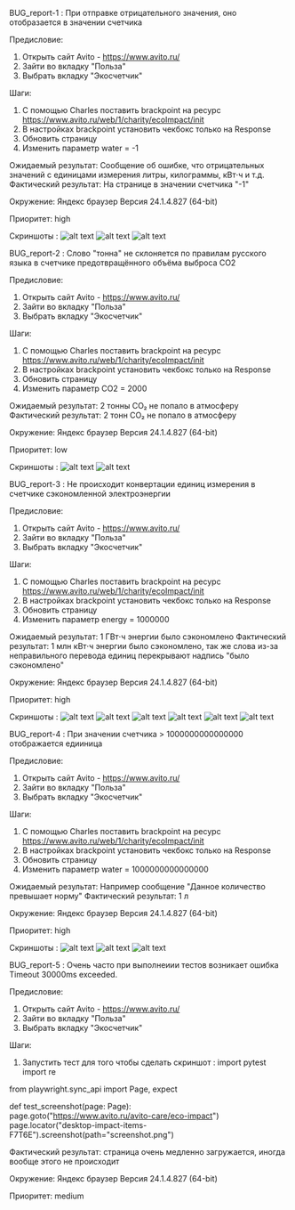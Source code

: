 BUG_report-1 : При отправке отрицательного значения, оно отобразается в значении счетчика

Предисловие: 

1. Открыть сайт Avito - https://www.avito.ru/ 
2. Зайти во вкладку "Польза" 
3. Выбрать вкладку "Экосчетчик" 

Шаги: 

1. С помощью Charles поставить brackpoint на ресурс https://www.avito.ru/web/1/charity/ecoImpact/init
2. В настройках brackpoint установить чекбокс только на Response
3. Обновить страницу
4. Изменить параметр water = -1
   
Ожидаемый результат: Сообщение об ошибке, что отрицательных значений с единицами измерения литры, килограммы, кВт⋅ч и т.д.
Фактический результат: На странице в значении счетчика "-1"

Окружение: Яндекс браузер Версия 24.1.4.827 (64-bit)

Приоритет: high


Скриншоты : ![alt text](output/1.png)
![alt text](output/22.png)
![alt text](output/44.png)


BUG_report-2 : Слово "тонна" не склоняется по правилам русского языка в счетчике предотвращённого объёма выброса CO2

Предисловие: 

1. Открыть сайт Avito - https://www.avito.ru/ 
2. Зайти во вкладку "Польза" 
3. Выбрать вкладку "Экосчетчик" 

Шаги: 

1. С помощью Charles поставить brackpoint на ресурс https://www.avito.ru/web/1/charity/ecoImpact/init
2. В настройках brackpoint установить чекбокс только на Response
3. Обновить страницу
4. Изменить параметр СО2 = 2000
   
Ожидаемый результат: 2 тонны CO₂ не попало в атмосферу
Фактический результат: 2 тонн CO₂ не попало в атмосферу 

Окружение: Яндекс браузер Версия 24.1.4.827 (64-bit)

Приоритет: low


Скриншоты : ![alt text](output/43.png)
![alt text](output/27.png)


BUG_report-3 : Не происходит конвертации единиц измерения в счетчике сэкономленной электроэнергии

Предисловие: 

1. Открыть сайт Avito - https://www.avito.ru/ 
2. Зайти во вкладку "Польза" 
3. Выбрать вкладку "Экосчетчик" 

Шаги: 

1. С помощью Charles поставить brackpoint на ресурс https://www.avito.ru/web/1/charity/ecoImpact/init
2. В настройках brackpoint установить чекбокс только на Response
3. Обновить страницу
4. Изменить параметр energy = 1000000
   
Ожидаемый результат: 1 ГВт⋅ч энергии было сэкономлено
Фактический результат: 1 млн кВт⋅ч энергии было сэкономлено, так же слова из-за неправильного перевода единиц перекрывают надпись "было сэкономлено"

Окружение: Яндекс браузер Версия 24.1.4.827 (64-bit)

Приоритет: high


Скриншоты : ![alt text](output/51.png)
![alt text](output/52.png)
![alt text](output/53.png)
![alt text](output/59.png)
![alt text](output/60.png)
![alt text](output/61.png)


BUG_report-4 : При значении счетчика > 1000000000000000 отображается едииница

Предисловие: 

1. Открыть сайт Avito - https://www.avito.ru/ 
2. Зайти во вкладку "Польза" 
3. Выбрать вкладку "Экосчетчик" 

Шаги: 

1. С помощью Charles поставить brackpoint на ресурс https://www.avito.ru/web/1/charity/ecoImpact/init
2. В настройках brackpoint установить чекбокс только на Response
3. Обновить страницу
4. Изменить параметр water = 1000000000000000

Ожидаемый результат: Например сообщение "Данное количество превышает норму"
Фактический результат: 1 л

Окружение: Яндекс браузер Версия 24.1.4.827 (64-bit)

Приоритет: high


Скриншоты : ![alt text](output/11.png)
![alt text](output/32.png)
![alt text](output/54.png)



BUG_report-5 : Очень часто при выполнеиии тестов возникает ошибка Timeout 30000ms exceeded.

Предисловие: 

1. Открыть сайт Avito - https://www.avito.ru/ 
2. Зайти во вкладку "Польза" 
3. Выбрать вкладку "Экосчетчик" 

Шаги: 

1. Запустить тест для того чтобы сделать скриншот : 
import pytest 
import re

from playwright.sync_api import Page, expect

def test_screenshot(page: Page):        
    page.goto("https://www.avito.ru/avito-care/eco-impact")
    page.locator("desktop-impact-items-F7T6E").screenshot(path="screenshot.png")


Фактический результат: страница очень медленно загружается, иногда вообще этого не происходит 

Окружение: Яндекс браузер Версия 24.1.4.827 (64-bit)

Приоритет: medium












